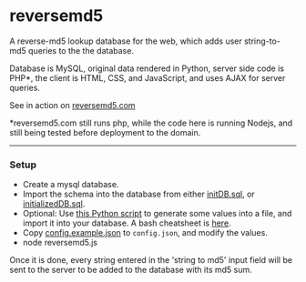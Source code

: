 # reversemd5
A reverse-md5 lookup database for the web, which adds user string-to-md5 queries to the the database.

Database is MySQL, original data rendered in Python, server side code is PHP*, the client is HTML, CSS, and JavaScript, and uses AJAX for server queries.

See in action on [reversemd5.com](http://reversemd5.com)

*reversemd5.com still runs php, while the code here is running Nodejs,
and still being tested before deployment to the domain.

* * *
### Setup
* Create a mysql database.
* Import the schema into the database from either [initDB.sql](https://github.com/danyshaanan/reversemd5/blob/master/mysql/initDB.sql), or [initializedDB.sql](https://github.com/danyshaanan/reversemd5/blob/master/mysql/initializedDB.sql).
* Optional: Use [this Python script](https://github.com/danyshaanan/reversemd5/blob/master/mysql/generateStrings.py) to generate some values into a file, and import it into your database. A bash cheatsheet is [here](https://github.com/danyshaanan/reversemd5/blob/master/mysql/generateInitDBAndImportToMysql.sh).
* Copy [config.example.json](https://github.com/danyshaanan/reversemd5/blob/master/config.example.json) to `config.json`, and modify the values.
* node reversemd5.js

Once it is done, every string entered in the 'string to md5' input field will be sent to the server to be added to the database with its md5 sum.
